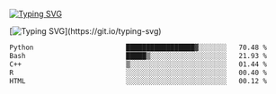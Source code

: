 [![Typing SVG](https://readme-typing-svg.demolab.com?font=Fira+Code&duration=1&pause=1000&center=true&vCenter=true&width=435&lines=Ivy+Streeter)](https://git.io/typing-svg)

[![Typing SVG](https://readme-typing-svg.demolab.com?font=Fira+Code&pause=1000&center=true&width=435&lines=Hello%2C+nice+to+meet+you!;I+am+a+researcher+in+biotech.;I+am+interested+in+bioinformatics.;I+am+self-taught+and+love+learning.;Feel+free+to+reach+out!)](https://git.io/typing-svg)
<!--START_SECTION:waka-->

```txt
Python                       █████████████████▓░░░░░░░   70.48 %
Bash                         █████▒░░░░░░░░░░░░░░░░░░░   21.93 %
C++                          ▒░░░░░░░░░░░░░░░░░░░░░░░░   01.44 %
R                            ░░░░░░░░░░░░░░░░░░░░░░░░░   00.40 %
HTML                         ░░░░░░░░░░░░░░░░░░░░░░░░░   00.12 %
```

<!--END_SECTION:waka-->
